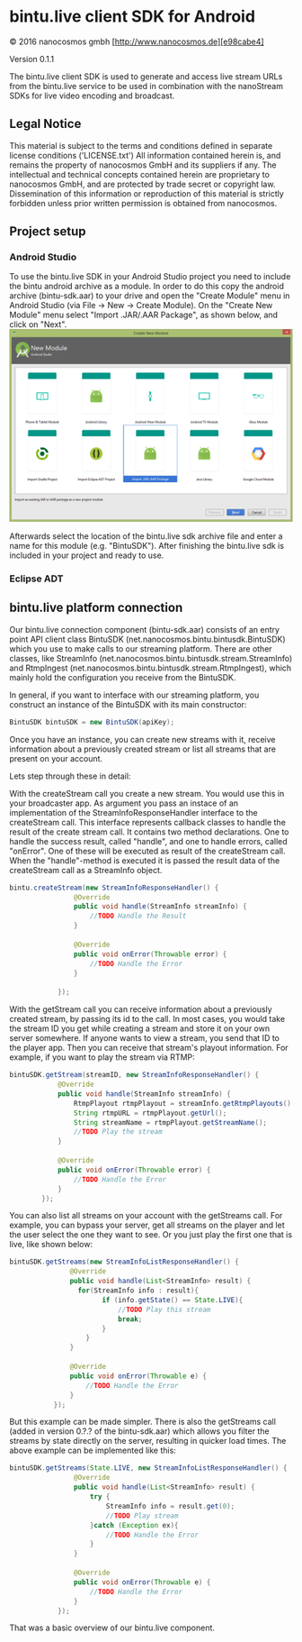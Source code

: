 # bintu.live client SDK for Android

© 2016 nanocosmos gmbh [http://www.nanocosmos.de][e98cabe4]

Version 0.1.1

The bintu.live client SDK is used to generate and access live stream URLs from the bintu.live service to be used in combination with the nanoStream SDKs for live video encoding and broadcast.

## Legal Notice

This material is subject to the terms and conditions defined in separate license conditions ('LICENSE.txt') All information contained herein is, and remains the property of nanocosmos GmbH and its suppliers if any. The intellectual and technical concepts contained herein are proprietary to nanocosmos GmbH, and are protected by trade secret or copyright law. Dissemination of this information or reproduction of this material is strictly forbidden unless prior written permission is obtained from nanocosmos.

## Project setup
### Android Studio
To use the bintu.live SDK in your Android Studio project you need to include the bintu android archive as a module. In order to do this copy the android archive (bintu-sdk.aar) to your drive and open the "Create Module" menu in Android Studio (via File -> New -> Create Module). On the "Create New Module" menu select "Import .JAR/.AAR Package", as shown below, and click on "Next".
![Create Module Menu][Create_Module]

Afterwards select the location of the bintu.live sdk archive file and enter a name for this module (e.g. "BintuSDK").
After finishing the bintu.live sdk is included in your project and ready to use.

### Eclipse ADT

## bintu.live platform connection
Our bintu.live connection component (bintu-sdk.aar) consists of an entry point API client class BintuSDK (net.nanocosmos.bintu.bintusdk.BintuSDK) which you use to make calls to our streaming platform. There are other classes, like StreamInfo (net.nanocosmos.bintu.bintusdk.stream.StreamInfo) and RtmpIngest  (net.nanocosmos.bintu.bintusdk.stream.RtmpIngest), which mainly hold the configuration you receive from the BintuSDK.

In general, if you want to interface with our streaming platform, you construct an instance of the BintuSDK with its main constructor:

```java
BintuSDK bintuSDK = new BintuSDK(apiKey);
```

Once you have an instance, you can create new streams with it, receive information about a previously created stream or list all streams that are present on your account.

Lets step through these in detail:

With the createStream call you create a new stream. You would use this in your broadcaster app. As argument you pass an instace of an implementation of the StreamInfoResponseHandler interface to the createStream call. This interface represents callback classes to handle the result of the create stream call. It contains two method declarations. One to handle the success result, called "handle", and one to handle errors, called "onError". One of these will be executed as result of the createStream call. When the "handle"-method is executed it is passed the result data of the createStream call as a StreamInfo object.

```java
bintu.createStream(new StreamInfoResponseHandler() {
                @Override
                public void handle(StreamInfo streamInfo) {
                    //TODO Handle the Result
                }

                @Override
                public void onError(Throwable error) {
                    //TODO Handle the Error
                }

            });
```

With the getStream call you can receive information about a previously created stream, by passing its id to the call. In most cases, you would take the stream ID you get while creating a stream and store it on your own server somewhere. If anyone wants to view a stream, you send that ID to the player app. Then you can receive that stream's playout information. For example, if you want to play the stream via RTMP:

```java
bintuSDK.getStream(streamID, new StreamInfoResponseHandler() {
            @Override
            public void handle(StreamInfo streamInfo) {
                RtmpPlayout rtmpPlayout = streamInfo.getRtmpPlayouts().get(0);
                String rtmpURL = rtmpPlayout.getUrl();
                String streamName = rtmpPlayout.getStreamName();
                //TODO Play the stream
            }

            @Override
            public void onError(Throwable error) {
                //TODO Handle the Error
            }
        });
```
You can also list all streams on your account with the getStreams call. For example, you can bypass your server, get all streams on the player and let the user select the one they want to see. Or you just play the first one that is live, like shown below:

```java
bintuSDK.getStreams(new StreamInfoListResponseHandler() {
               @Override
               public void handle(List<StreamInfo> result) {
                 for(StreamInfo info : result){
                       if (info.getState() == State.LIVE){
                           //TODO Play this stream
                           break;
                       }
                   }
               }

               @Override
               public void onError(Throwable e) {
                   //TODO Handle the Error
               }
           });
```

But this example can be made simpler. There is also the getStreams call (added in version 0.?.? of the bintu-sdk.aar) which allows you filter the streams by state directly on the server, resulting in quicker load times. The above example can be implemented like this:
```java
bintuSDK.getStreams(State.LIVE, new StreamInfoListResponseHandler() {
                @Override
                public void handle(List<StreamInfo> result) {
                    try {
                        StreamInfo info = result.get(0);
                        //TODO Play stream
                    }catch (Exception ex){
                        //TODO Handle the Error    
                    }
                }

                @Override
                public void onError(Throwable e) {
                    //TODO Handle the Error
                }
            });
```

That was a basic overview of our bintu.live component.

<!--- --------list of references -------- --->
  [e98cabe4]: http://www.nanocosmos.de "http://www.nanocosmos.de"

<!--- ------- Table of figures -------- --->
  [Create_Module]: img/android_studio_create_module.png "Create New Module Menu"
